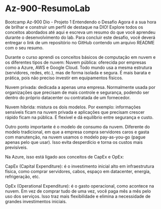 # Az-900-ResumoLab
Bootcamp Az-900 Dio - Projeto 1 
Entendendo o Desafio
Agora é a sua hora de brilhar e construir um perfil de destaque na DIO! Explore todos os conceitos abordados até aqui e escreva um resumo do que você aprendeu durante o desenvolvimento do lab. Para concluir este desafio, você deverá entregar o link de um repositório no GitHub contendo um arquivo README com o seu resumo.

Durante o curso aprendi os conceitos básicos de computação em nuvem e os diferentes tipos de nuvem:
Nuvem pública: oferecida por empresas como a Azure, AWS e Google Cloud. Todo mundo usa a mesma estrutura (servidores, redes, etc.), mas de forma isolada e segura. É mais barata e prática, pois não preciso investir em equipamentos físicos.

Nuvem privada: dedicada a apenas uma empresa. Normalmente usada por organizações que precisam de mais controle e segurança, podendo ser dentro do próprio datacenter ou contratada de um fornecedor.

Nuvem híbrida: mistura os dois modelos. Por exemplo: informações sensíveis ficam na nuvem privada e aplicações que precisam crescer rápido ficam na pública. É flexível e dá equilíbrio entre segurança e custo.

Outro ponto importante é o modelo de consumo da nuvem. Diferente do modelo tradicional, em que a empresa compra servidores caros e gasta com manutenção, na nuvem usamos o modelo pay-as-you-go (pague apenas pelo que usar). Isso evita desperdício e torna os custos mais previsíveis.

Na Azure, isso está ligado aos conceitos de CapEx e OpEx:

CapEx (Capital Expenditure): é o investimento inicial alto em infraestrutura física, como comprar servidores, cabos, espaço em datacenter, energia, refrigeração, etc.

OpEx (Operational Expenditure): é o gasto operacional, como acontece na nuvem. Em vez de comprar tudo de uma vez, você paga mês a mês pelo uso dos serviços. Isso traz mais flexibilidade e elimina a necessidade de grandes investimentos iniciais.
